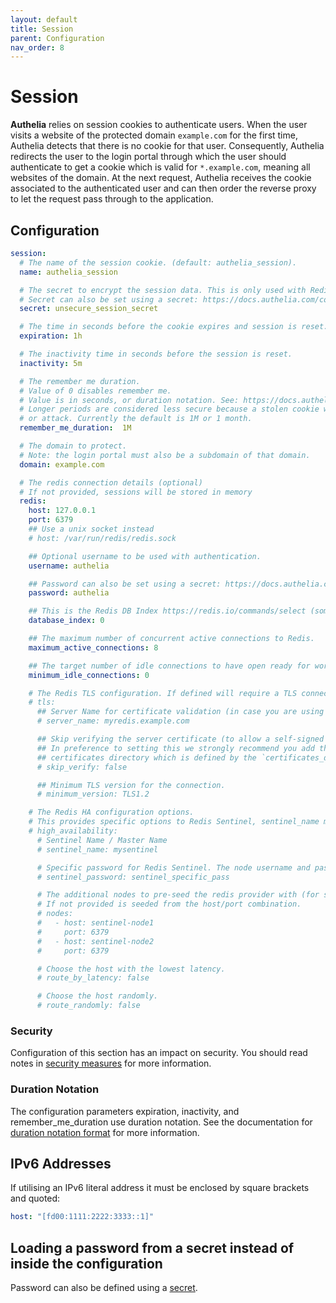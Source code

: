 ```yaml
---
layout: default
title: Session
parent: Configuration
nav_order: 8
---
```


# Session

**Authelia** relies on session cookies to authenticate users. When the user visits
a website of the protected domain `example.com` for the first time, Authelia detects
that there is no cookie for that user. Consequently, Authelia redirects the user
to the login portal through which the user should authenticate to get a cookie which
is valid for `*.example.com`, meaning all websites of the domain.
At the next request, Authelia receives the cookie associated to the authenticated user
and can then order the reverse proxy to let the request pass through to the application.

## Configuration

```yaml
session:
  # The name of the session cookie. (default: authelia_session).
  name: authelia_session

  # The secret to encrypt the session data. This is only used with Redis.
  # Secret can also be set using a secret: https://docs.authelia.com/configuration/secrets.html
  secret: unsecure_session_secret

  # The time in seconds before the cookie expires and session is reset.
  expiration: 1h

  # The inactivity time in seconds before the session is reset.
  inactivity: 5m

  # The remember me duration.
  # Value of 0 disables remember me.
  # Value is in seconds, or duration notation. See: https://docs.authelia.com/configuration/index.html#duration-notation-format
  # Longer periods are considered less secure because a stolen cookie will last longer giving attackers more time to spy
  # or attack. Currently the default is 1M or 1 month.
  remember_me_duration:  1M

  # The domain to protect.
  # Note: the login portal must also be a subdomain of that domain.
  domain: example.com

  # The redis connection details (optional)
  # If not provided, sessions will be stored in memory
  redis:
    host: 127.0.0.1
    port: 6379
    ## Use a unix socket instead
    # host: /var/run/redis/redis.sock

    ## Optional username to be used with authentication.
    username: authelia

    ## Password can also be set using a secret: https://docs.authelia.com/configuration/secrets.html
    password: authelia

    ## This is the Redis DB Index https://redis.io/commands/select (sometimes referred to as database number, DB, etc).
    database_index: 0

    ## The maximum number of concurrent active connections to Redis.
    maximum_active_connections: 8

    ## The target number of idle connections to have open ready for work. Useful when opening connections is slow.
    minimum_idle_connections: 0

    # The Redis TLS configuration. If defined will require a TLS connection to the Redis instance(s).
    # tls:
      ## Server Name for certificate validation (in case you are using the IP or non-FQDN in the host option).
      # server_name: myredis.example.com

      ## Skip verifying the server certificate (to allow a self-signed certificate).
      ## In preference to setting this we strongly recommend you add the public portion of the certificate to the
      ## certificates directory which is defined by the `certificates_directory` option at the top of the config.
      # skip_verify: false

      ## Minimum TLS version for the connection.
      # minimum_version: TLS1.2

    # The Redis HA configuration options.
    # This provides specific options to Redis Sentinel, sentinel_name must be defined (Master Name).
    # high_availability:
      # Sentinel Name / Master Name
      # sentinel_name: mysentinel

      # Specific password for Redis Sentinel. The node username and password is configured above.
      # sentinel_password: sentinel_specific_pass

      # The additional nodes to pre-seed the redis provider with (for sentinel).
      # If not provided is seeded from the host/port combination.
      # nodes:
      #   - host: sentinel-node1
      #     port: 6379
      #   - host: sentinel-node2
      #     port: 6379

      # Choose the host with the lowest latency.
      # route_by_latency: false

      # Choose the host randomly.
      # route_randomly: false
```

### Security

Configuration of this section has an impact on security. You should read notes in
[security measures](../security/measures.md#session-security) for more information.

### Duration Notation

The configuration parameters expiration, inactivity, and remember_me_duration use duration notation. See the documentation
for [duration notation format](index.md#duration-notation-format) for more information.

## IPv6 Addresses

If utilising an IPv6 literal address it must be enclosed by square brackets and quoted:
```yaml
host: "[fd00:1111:2222:3333::1]"
```

## Loading a password from a secret instead of inside the configuration

Password can also be defined using a [secret](../secrets.md).